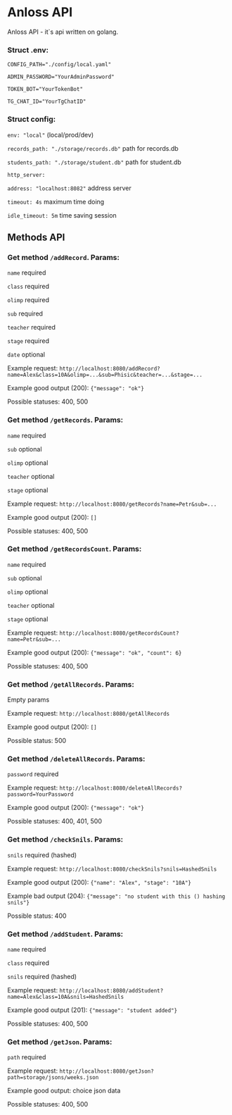 # Anloss API

Anloss API - it`s api written on golang. 

### Struct .env:

`CONFIG_PATH="./config/local.yaml"`

`ADMIN_PASSWORD="YourAdminPassword"`

`TOKEN_BOT="YourTokenBot"`

`TG_CHAT_ID="YourTgChatID"`

### Struct config:

`env: "local"` (local/prod/dev)

`records_path: "./storage/records.db"` path for records.db

`students_path: "./storage/student.db"` path for student.db

`http_server:`

`address: "localhost:8082"` address server

`timeout: 4s` maximum time doing

`idle_timeout: 5m` time saving session

## Methods API

### Get method `/addRecord`. Params:

`name` required

`class` required

`olimp` required

`sub` required

`teacher` required

`stage` required

`date` optional

Example request: `http://localhost:8080/addRecord?name=Alex&class=10A&olimp=...&sub=Phisic&teacher=...&stage=...`

Example good output (200): `{"message": "ok"}`

Possible statuses: 400, 500

### Get method `/getRecords`. Params:

`name` required

`sub` optional

`olimp` optional

`teacher` optional

`stage` optional

Example request: `http://localhost:8080/getRecords?name=Petr&sub=...`

Example good output (200): `[]`

Possible statuses: 400, 500

### Get method `/getRecordsCount`. Params:

`name` required

`sub` optional

`olimp` optional

`teacher` optional

`stage` optional

Example request: `http://localhost:8080/getRecordsCount?name=Petr&sub=...`

Example good output (200): `{"message": "ok", "count": 6}`

Possible statuses: 400, 500

### Get method `/getAllRecords`. Params:

Empty params

Example request: `http://localhost:8080/getAllRecords`

Example good output (200): `[]`

Possible status: 500

### Get method `/deleteAllRecords`. Params:

`password` required

Example request: `http://localhost:8080/deleteAllRecords?password=YourPassword`

Example good output (200): `{"message": "ok"}`

Possible statuses: 400, 401, 500

### Get method `/checkSnils`. Params:

`snils` required (hashed)

Example request: `http://localhost:8080/checkSnils?snils=HashedSnils`

Example good output (200): `{"name": "Alex", "stage": "10A"}`

Example bad output (204): `{"message": "no student with this () hashing snils"}`

Possible status: 400

### Get method `/addStudent`. Params:

`name` required

`class` required

`snils` required (hashed)

Example request: `http://localhost:8080/addStudent?name=Alex&class=10A&snils=HashedSnils`

Example good output (201): `{"message": "student added"}`

Possible statuses: 400, 500

### Get method `/getJson`. Params:

`path` required

Example request: `http://localhost:8080/getJson?path=storage/jsons/weeks.json`

Example good output: choice json data

Possible statuses: 400, 500